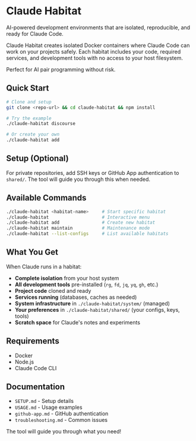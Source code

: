 # Claude Habitat

AI-powered development environments that are isolated, reproducible, and ready for Claude Code.

Claude Habitat creates isolated Docker containers where Claude Code can work on your projects safely. Each habitat includes your code, required services, and development tools with no access to your host filesystem.

Perfect for AI pair programming without risk.

## Quick Start

```bash
# Clone and setup
git clone <repo-url> && cd claude-habitat && npm install

# Try the example  
./claude-habitat discourse

# Or create your own
./claude-habitat add
```

## Setup (Optional)

For private repositories, add SSH keys or GitHub App authentication to `shared/`. The tool will guide you through this when needed.

## Available Commands

```bash
./claude-habitat <habitat-name>     # Start specific habitat
./claude-habitat                    # Interactive menu
./claude-habitat add                # Create new habitat
./claude-habitat maintain           # Maintenance mode
./claude-habitat --list-configs     # List available habitats
```

## What You Get

When Claude runs in a habitat:
- **Complete isolation** from your host system
- **All development tools** pre-installed (`rg`, `fd`, `jq`, `yq`, `gh`, etc.)
- **Project code** cloned and ready
- **Services running** (databases, caches as needed)
- **System infrastructure** in `./claude-habitat/system/` (managed)
- **Your preferences** in `./claude-habitat/shared/` (your configs, keys, tools)
- **Scratch space** for Claude's notes and experiments

## Requirements

- Docker
- Node.js  
- Claude Code CLI

## Documentation

- `SETUP.md` - Setup details
- `USAGE.md` - Usage examples
- `github-app.md` - GitHub authentication
- `troubleshooting.md` - Common issues

The tool will guide you through what you need!